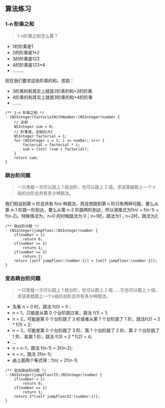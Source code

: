 ## 算法练习

### 1-n 阶乘之和
> 1-n阶乘之和怎么算？

- 1的阶乘是1
- 2的阶乘是1*2
- 3的阶乘是1*2*3
- 4的阶乘是1*2*3*4
- .........

现在我们要求这些阶乘的和。思路：

- 3阶乘的和其实上就是2阶乘的和+3的阶乘
- 4阶乘的和其实上就是3阶乘的和+4的阶乘
- .......

```
/** 1-n 阶乘之和 */
- (NSInteger)factorialWithNumber:(NSInteger)number {
    // 总和
    NSInteger sum = 0;
    // 阶乘值, 初始化为1
    NSInteger factorial = 1;
    for (NSInteger i = 1; i <= number; i++) {
        factorial = factorial * i;
        sum = (int) (sum + factorial);
    }
    return sum;
}
```

### 跳台阶问题
> 一只青蛙一次可以跳上 1 级台阶，也可以跳上 2 级。求该青蛙跳上一个 n 级的台阶总共有多少种跳法。

我们假设到第 n 阶总共有 f(n) 种跳法，而且想跳到第 n 阶只有两种可能，要么从第 n-1 阶跳一阶到达，要么从第 n-2 阶跳两阶到达，所以递推式为f(n) = f(n-1) + f(n-2)。特殊情况为，n=0 的时候跳法为 0；n=1时，跳法为1；n=2时，跳法为2;


```
/** 跳台阶问题 */
- (NSInteger)jumpFloor:(NSInteger)number {
    if(number < 1)
        return 0;
    if(number == 1)
        return 1;
    if(number == 2)
        return 2;
    return [self jumpFloor:(number-1)] + [self jumpFloor:(number-2)];
}
```

### 变态跳台阶问题

> 一只青蛙一次可以跳上 1 级台阶，也可以跳上 2 级……它也可以跳上 n 级。求该青蛙跳上一个n级的台阶总共有多少种跳法。


- 先看 n = 0 时，跳法 f(0) = 0；
- n = 1，只能是从第 0 个台阶跳过来，跳法 f(1) = 1;
- n = 2，可能是第 0 个台阶跳了 2 阶或者从第 1 个台阶跳了 1 阶，跳法f(2) = 2 * f(1) = 2;
- n = 3，可能是第 0 个台阶跳了 3 阶、第 1 个台阶跳了 2 阶、第 2 个台阶跳了 1 阶、各跳 1 阶，跳法 f(3) = 2 * f(2) = 4;
- ...
- n = n-1，跳法 f(n-1) = 2f(n-2);
- n = n，跳法 2f(n-1);
- 由上面两个等式得：f(n) = 2f(n-1)

```
/** 变态跳台阶问题 */
- (NSInteger)jumpFloorII:(NSInteger)number {
    if(number < 1)
        return 0;
    if(number == 1)
        return 1;
    return 2*[self jumpFloorII:(number-1)];
}
```

